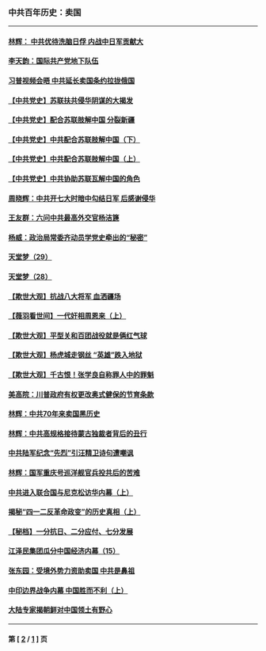 ### 中共百年历史：卖国
---
#### [林辉： 中共优待洗脑日俘 内战中日军贡献大](../../pages/nf1176117/n13624644.md?05280430) 
#### [李天韵：国际共产党地下队伍](../../pages/nf1176117/n13611808.md?05280430) 
#### [习普视频会晤 中共延长卖国条约拉拢俄国](../../pages/nf1176117/n13060971.md?05280430) 
#### [【中共党史】苏联扶共侵华阴谋的大揭发](../../pages/nf1176117/n13056050.md?05280430) 
#### [【中共党史】配合苏联肢解中国 分裂新疆](../../pages/nf1176117/n13040700.md?05280430) 
#### [【中共党史】中共配合苏联肢解中国（下）](../../pages/nf1176117/n13035660.md?05280430) 
#### [【中共党史】中共配合苏联肢解中国（上）](../../pages/nf1176117/n13030262.md?05280430) 
#### [【中共党史】中共协助苏联瓦解中国的角色](../../pages/nf1176117/n13018109.md?05280430) 
#### [周晓辉：中共开七大时暗中勾结日军 后感谢侵华](../../pages/nf1176117/n12921960.md?05280430) 
#### [王友群：六问中共最高外交官杨洁篪](../../pages/nf1176117/n12836495.md?05280430) 
#### [杨威：政治局常委齐动员学党史牵出的“秘密”](../../pages/nf1176117/n12764642.md?05280430) 
#### [天堂梦（29）](../../pages/nf1176117/n12408465.md?05280430) 
#### [天堂梦（28）](../../pages/nf1176117/n12408309.md?05280430) 
#### [【欺世大观】抗战八大将军 血洒疆场](../../pages/nf1176117/n12357044.md?05280430) 
#### [【薇羽看世间】一代奸相周恩来（上）](../../pages/nf1176117/n12401109.md?05280430) 
#### [【欺世大观】平型关和百团战役就是俩红气球](../../pages/nf1176117/n12359157.md?05280430) 
#### [【欺世大观】杨虎城走钢丝 “英雄”跌入地狱](../../pages/nf1176117/n12358840.md?05280430) 
#### [【欺世大观】千古恨！张学良自称罪人中的罪魁](../../pages/nf1176117/n12358629.md?05280430) 
#### [美高院：川普政府有权更改奥式健保的节育条款](../../pages/nf1176117/n12242171.md?05280430) 
#### [林辉：中共70年来卖国黑历史](../../pages/nf1176117/n11552181.md?05280430) 
#### [林辉：中共高规格接待蒙古独裁者背后的丑行](../../pages/nf1176117/n11225005.md?05280430) 
#### [中共陆军纪念“先烈”引汪精卫诗句遭嘲讽](../../pages/nf1176117/n11153345.md?05280430) 
#### [林辉：国军重庆号巡洋舰官兵投共后的苦难](../../pages/nf1176117/n10997801.md?05280430) 
#### [中共进入联合国与尼克松访华内幕（上）](../../pages/nf1176117/n10138788.md?05280430) 
#### [揭秘“四一二反革命政变”的历史真相（上）](../../pages/nf1176117/n9996650.md?05280430) 
#### [【秘档】一分抗日、二分应付、七分发展](../../pages/nf1176117/n9331484.md?05280430) 
#### [江泽民集团瓜分中国经济内幕（15）](../../pages/nf1176117/n9268584.md?05280430) 
#### [张东园：受境外势力资助卖国 中共是鼻祖](../../pages/nf1176117/n9272480.md?05280430) 
#### [中印边界战争内幕 中国胜而不利（上）](../../pages/nf1176117/n9252458.md?05280430) 
#### [大陆专家揭朝鲜对中国领土有野心](../../pages/nf1176117/n9074056.md?05280430) 

---
#### 第 [ [2](./2.md?05280430) / [1](./1.md?05280430) ] 页
